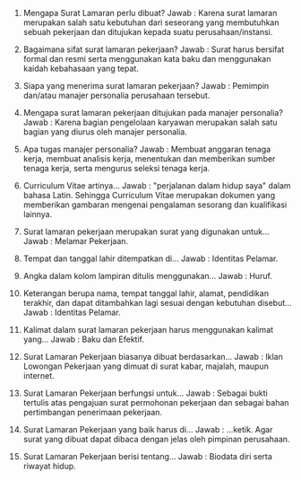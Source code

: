 1. Mengapa Surat Lamaran perlu dibuat?
Jawab   : Karena surat lamaran merupakan salah satu kebutuhan dari seseorang yang membutuhkan sebuah pekerjaan dan ditujukan kepada suatu perusahaan/instansi.

2. Bagaimana sifat surat lamaran pekerjaan?
Jawab   : Surat harus bersifat formal dan resmi serta menggunakan kata baku dan menggunakan kaidah kebahasaan yang tepat.

3. Siapa yang menerima surat lamaran pekerjaan?
Jawab   : Pemimpin dan/atau manajer personalia perusahaan tersebut.

4. Mengapa surat lamaran pekerjaan ditujukan pada manajer personalia?
Jawab   : Karena bagian pengelolaan karyawan merupakan salah satu bagian yang diurus oleh manajer personalia.

5. Apa tugas manajer personalia?
Jawab   : Membuat anggaran tenaga kerja, membuat analisis kerja, menentukan dan memberikan sumber tenaga kerja, serta mengurus seleksi tenaga kerja.

6. Curriculum Vitae artinya...
Jawab   : "perjalanan dalam hidup saya" dalam bahasa Latin. Sehingga Curriculum Vitae merupakan dokumen yang memberikan gambaran mengenai pengalaman sesorang dan kualifikasi lainnya.

7. Surat lamaran pekerjaan merupakan surat yang digunakan untuk...
Jawab   : Melamar Pekerjaan.

8. Tempat dan tanggal lahir ditempatkan di...
Jawab   : Identitas Pelamar.

9. Angka dalam kolom lampiran ditulis menggunakan...
Jawab   : Huruf.

10. Keterangan berupa nama, tempat tanggal lahir, alamat, pendidikan terakhir, dan dapat ditambahkan lagi sesuai dengan kebutuhan disebut...
Jawab   : Identitas Pelamar.

11. Kalimat dalam surat lamaran pekerjaan harus menggunakan kalimat yang...
Jawab   : Baku dan Efektif.

12. Surat Lamaran Pekerjaan biasanya dibuat berdasarkan...
Jawab   : Iklan Lowongan Pekerjaan yang dimuat di surat kabar, majalah, maupun internet.

13.  Surat Lamaran Pekerjaan berfungsi untuk...
Jawab   : Sebagai bukti tertulis atas pengajuan surat permohonan pekerjaan dan sebagai bahan pertimbangan penerimaan pekerjaan.

14. Surat Lamaran Pekerjaan yang baik harus di...
Jawab   : ...ketik. Agar surat yang dibuat dapat dibaca dengan jelas oleh pimpinan perusahaan.

15. Surat Lamaran Pekerjaan berisi tentang...
Jawab   : Biodata diri serta riwayat hidup.
